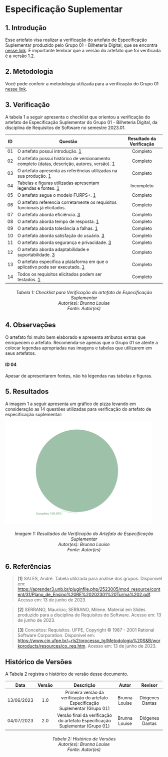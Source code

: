 # Especificação Suplementar

## 1. Introdução
Esse artefato visa realizar a verificação do artefato de Especificação Suplementar produzido pelo Grupo 01 - Bilheteria Digital, que se encontra [nesse link](https://requisitos-de-software.github.io/2023.1-BilheteriaDigital/modelagem/especificacao-suplementar/).
É importante lembrar que a versão do artefato que foi verificada é a versão 1.2.

## 2. Metodologia
Você pode conferir a metodologia utilizada para a verificação do Grupo 01 [nesse link](./planejamento.md).

## 3. Verificação

A tabela 1 a seguir apresenta o checklist que orientou a verificação do artefato de Especificação Suplementar do Grupo 01 - Bilheteria Digital, da disciplina de Requisitos de Software no semestre 2023.01.

| ID |Questão| Resultado da Verificação |
| :---: | --- | :---: |
| 01 | O artefato possui introdução. [1](#1) | Completo |
| 02 | O artefato possui histórico de versionamento completo (datas, descrição, autores, versão). [1](#1) | Completo |
| 03 | O artefato apresenta as referências utilizadas na sua produção. [1](#1) | Completo |
| 04 | Tabelas e figuras utilizadas apresentam legendas e fontes. [1](#1) | Incompleto |
| 05 | O artefato segue o modelo FURPS+. [1](#1) | Completo |
| 06 | O artefato referencia corretamente os requisitos funcionais já elicitados.  | Completo |
| 07 | O artefato aborda eficiência. [3](#3) | Completo |
| 08 | O artefato aborda tempo de resposta. [1](#1) | Completo |
| 09 | O artefato aborda tolerância a falhas. [1](#1) | Completo |
| 10 | O artefato aborda satisfação do usuário. [3](#3) | Completo |
| 11 | O artefato aborda segurança e privacidade. [3](#3) | Completo |
| 12 | O artefato aborda adaptabilidade e suportabilidade. [3](#3) | Completo |
| 13 | O artefato especifica a plataforma em que o aplicativo pode ser executado. [1](#1) | Completo |
| 14 | Todos os requisitos elicitados podem ser testados. [1](#1) | Completo |

<h6 align = "center"> Tabela 1: Checklist para Verificação do artefato de Especificação Suplementar
<br> Autor(es): Brunna Louise
<br>Fonte: Autor(es)</h6>

## 4. Observações

O artefato foi muito bem elaborado e apresenta atributos extras que enriquecem o artefato. Recomenda-se apenas que o Grupo 01 se atente a colocar legendas apropriadas nas imagens e tabelas que utilizarem em seus artefatos.

#### ID 04

Apesar de apresentarem fontes, não há legendas nas tabelas e figuras.

## 5. Resultados
A imagem 1 a seguir apresenta um gráfico de pizza levando em consideração as 14 questões utilizadas para verificação do artefato de especificação suplementar:

![Resultados Esp Suplementar](./imagens_verifica01/result_espsuplementar.png)
<h6 align = "center"> Imagem 1: Resultados da Verificação do Artefato de Especificação Suplementar
<br> Autor(es): Brunna Louise
<br>Fonte: Autor(es)</h6>

## 6. Referências

> <a id="1">[1]</a> SALES, André. Tabela utilizada para análise dos grupos. Disponível em: https://aprender3.unb.br/pluginfile.php/2523005/mod_resource/content/31/Plano_de_Ensino%20RE%20202301%20Turma%202.pdf. Acesso em: 13 de junho de 2023.

> <a id="2">[2]</a> SERRANO, Maurício; SERRANO, Milene. Material em Slides produzido para a disciplina de Requisitos de Software. Acesso em: 13 de junho de 2023.

> <a id="3">[3]</a> Conceitos: Requisitos. UFPE, Copyright  © 1987 - 2001 Rational Software Corporation. Disponível em: https://www.cin.ufpe.br/~rls2/processo_tg/Metodologia%20S&B/workproducts/resources/co_req.htm. Acesso em: 13 de junho de 2023.

## Histórico de Versões

A Tabela 2 registra o histórico de versão desse documento.

|**Data** | **Versão** | **Descrição** | **Autor** | **Revisor** |
|:---: | :---: | :---: | :---: | :---: |
|13/06/2023 | 1.0 | Primeira versão da verificação do artefato Especificação Suplementar (Grupo 01) | Brunna Louise | Diógenes Dantas |
|04/07/2023 | 2.0 | Versão final da verificação do artefato Especificação Suplementar (Grupo 01) | Brunna Louise | Diógenes Dantas |
<h6 align = "center"> Tabela 2: Histórico de Versões
<br> Autor(es): Brunna Louise
<br>Fonte: Autor(es)</h6>
